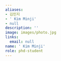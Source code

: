 ```yaml
---
aliases:
- 김민지
- ' Kim Minji'
- null
description: ''
image: images/photo.jpg
links:
  email: null
name: ' Kim Minji'
role: phd-student
---
```

